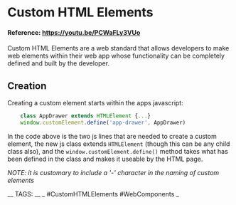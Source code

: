 # Custom HTML Elements
#### Reference: https://youtu.be/PCWaFLy3VUo

Custom HTML Elements are a web standard that allows developers to make web elements within their web app whose functionality can be completely defined and built by the developer.

## Creation

Creating a custom element starts within the apps javascript:

```javascript
    class AppDrawer extends HTMLElement {...}
    window.customElement.define('app-drawer', AppDrawer)
```
In the code above is the two js lines that are needed to create a custom element, the new js class extends `HTMLElement` (though this can be any child class also), and the `window.customElement.define()` method takes what has been defined in the class and makes it useable by the HTML page.

_NOTE: it is customary to include a '-' character in the naming of custom elements_

__ TAGS: __
_ #CustomHTMLElements #WebComponents  _ 
